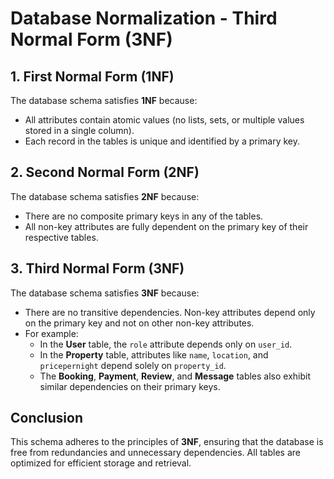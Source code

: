 # Database Normalization - Third Normal Form (3NF)

## 1. First Normal Form (1NF)
The database schema satisfies **1NF** because:
- All attributes contain atomic values (no lists, sets, or multiple values stored in a single column).
- Each record in the tables is unique and identified by a primary key.

## 2. Second Normal Form (2NF)
The database schema satisfies **2NF** because:
- There are no composite primary keys in any of the tables.
- All non-key attributes are fully dependent on the primary key of their respective tables.

## 3. Third Normal Form (3NF)
The database schema satisfies **3NF** because:
- There are no transitive dependencies. Non-key attributes depend only on the primary key and not on other non-key attributes.
- For example:
  - In the **User** table, the `role` attribute depends only on `user_id`.
  - In the **Property** table, attributes like `name`, `location`, and `pricepernight` depend solely on `property_id`.
  - The **Booking**, **Payment**, **Review**, and **Message** tables also exhibit similar dependencies on their primary keys.

## Conclusion
This schema adheres to the principles of **3NF**, ensuring that the database is free from redundancies and unnecessary dependencies. All tables are optimized for efficient storage and retrieval.
